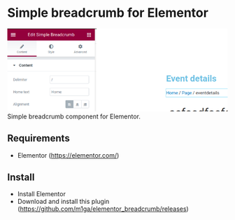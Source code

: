 # Simple breadcrumb for Elementor

<img src="images/elementor.png"/>
Simple breadcrumb component for Elementor.

## Requirements

* Elementor (https://elementor.com/)

## Install

* Install Elementor
* Download and install this plugin (https://github.com/m1ga/elementor_breadcrumb/releases)
